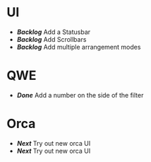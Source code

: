 # UI
- ***Backlog*** Add a Statusbar
- ***Backlog*** Add Scrollbars
- ***Backlog*** Add multiple arrangement modes

# QWE
- ***Done*** Add a number on the side of the filter

# Orca
- ***Next*** Try out new orca UI
- ***Next*** Try out new orca UI

